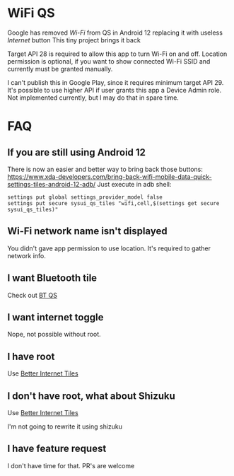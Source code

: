 # WiFi QS

Google has removed *Wi-Fi* from QS in Android 12 replacing it with useless *Internet* button
This tiny project brings it back

Target API 28 is required to allow this app to turn Wi-Fi on and off.
Location permission is optional, if you want to show connected Wi-Fi SSID and currently must be granted manually.

I can't publish this in Google Play, since it requires minimum target API 29.
It's possible to use higher API if user grants this app a Device Admin role.
Not implemented currently, but I may do that in spare time.

# FAQ

## If you are still using Android 12
There is now an easier and better way to bring back those buttons: https://www.xda-developers.com/bring-back-wifi-mobile-data-quick-settings-tiles-android-12-adb/
Just execute in adb shell:
```
settings put global settings_provider_model false
settings put secure sysui_qs_tiles "wifi,cell,$(settings get secure sysui_qs_tiles)"
```

## Wi-Fi network name isn't displayed

You didn't gave app permission to use location. It's required to gather network info.

## I want Bluetooth tile
Check out [BT QS](https://github.com/rostopira/bt_qs)

## I want internet toggle

Nope, not possible without root.

## I have root

Use [Better Internet Tiles](https://play.google.com/store/apps/details?id=be.casperverswijvelt.unifiedinternetqs)

## I don't have root, what about Shizuku

Use [Better Internet Tiles](https://play.google.com/store/apps/details?id=be.casperverswijvelt.unifiedinternetqs)

I'm not going to rewrite it using shizuku

## I have feature request

I don't have time for that. PR's are welcome
